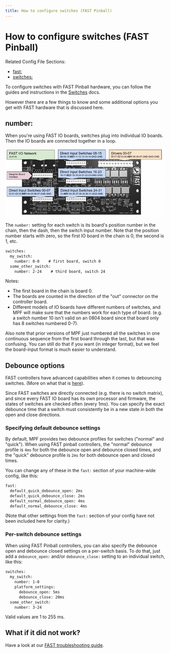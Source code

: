 ```yaml
---
title: How to configure switches (FAST Pinball)
---
```


# How to configure switches (FAST Pinball)


Related Config File Sections:

* [fast:](../../config/fast.md)
* [switches:](../../config/switches.md)

To configure switches with FAST Pinball hardware, you can follow the
guides and instructions in the [Switches](../../mechs/switches/index.md) docs.

However there are a few things to know and some additional options you
get with FAST hardware that is discussed here.

## number:

When you're using FAST IO boards, switches plug into individual IO
boards. Then the IO boards are connected together in a loop.

![image](/hardware/images/fast-io-3208.png)

The `number:` setting for each switch is its board's position number in
the chain, then the dash, then the switch input number. Note that the
position number starts with zero, so the first IO board in the chain is
0, the second is 1, etc.

``` mpf-config
switches:
  my_switch:
    number: 0-0    # first board, switch 0
  some_other_switch:
    number: 2-24    # third board, switch 24
```

Notes:

* The first board in the chain is board 0.
* The boards are counted in the direction of the "out" connector
    on the controller board.
* Different models of IO boards have different numbers of switches,
    and MPF will make sure that the numbers work for each type of
    board. (e.g. a switch number 10 isn't valid on an 0804 board
    since that board only has 8 switches numbered 0-7).

Also note that prior versions of MPF just numbered all the switches in
one continuous sequence from the first board through the last, but that
was confusing. You can still do that if you want (in integer format),
but we feel the board-input format is much easier to understand.

## Debounce options

FAST controllers have advanced capabilities when it comes to debouncing
switches. (More on what that is
[here](../../mechs/switches/debounce.md)).

Since FAST switches are directly connected (e.g. there is no switch
matrix), and since every FAST IO board has its own processor and
firmware, the states of switches are checked often (every 1ms). You can
specify the exact debounce time that a switch must consistently be in a
new state in both the open and close directions.

### Specifying default debounce settings

By default, MPF provides two debounce profiles for switches ("normal"
and "quick"). When using FAST pinball controllers, the "normal"
debounce profile is `4ms` for both the debounce open and debounce closed
times, and the "quick" debounce profile is `2ms` for both debounce
open and closed times.

You can change any of these in the `fast:` section of your machine-wide
config, like this:

``` mpf-config
fast:
  default_quick_debounce_open: 2ms
  default_quick_debounce_close: 2ms
  default_normal_debounce_open: 4ms
  default_normal_debounce_close: 4ms
```

(Note that other settings from the `fast:` section of your config have
not been included here for clarity.)

### Per-switch debounce settings

When using FAST Pinball controllers, you can also specify the debounce
open and debounce closed settings on a per-switch basis. To do that,
just add a `debounce_open:` and/or `debounce_close:` setting to an
individual switch, like this:

``` mpf-config
switches:
  my_switch:
    number: 1-0
    platform_settings:
      debounce_open: 5ms
      debounce_close: 20ms
  some_other_switch:
    number: 3-24
```

Valid values are 1 to 255 ms.

## What if it did not work?

Have a look at our
[FAST troubleshooting guide](../../troubleshooting/index.md).
